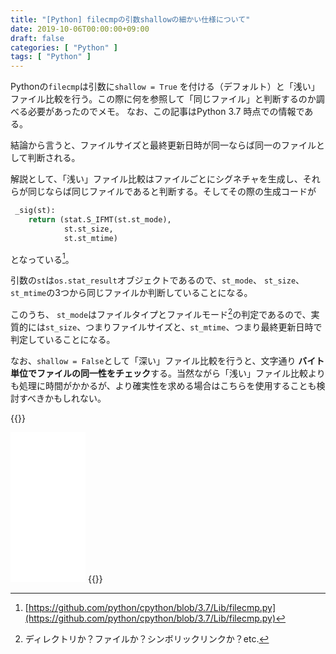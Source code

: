```yaml
---
title: "[Python] filecmpの引数shallowの細かい仕様について"
date: 2019-10-06T00:00:00+09:00
draft: false
categories: [ "Python" ]
tags: [ "Python" ]
---
```


Pythonの`filecmp`は引数に`shallow = True`
を付ける（デフォルト）と「浅い」ファイル比較を行う。この際に何を参照して「同じファイル」と判断するのか調べる必要があったのでメモ。
なお、この記事はPython 3.7 時点での情報である。

<!--more-->

結論から言うと、ファイルサイズと最終更新日時が同一ならば同一のファイルとして判断される。

解説として、「浅い」ファイル比較はファイルごとにシグネチャを生成し、それらが同じならば同じファイルであると判断する。そしてその際の生成コードが

```python
 _sig(st):
    return (stat.S_IFMT(st.st_mode),
            st.st_size,
            st.st_mtime)
```

となっている[^1]。

[^1]: [https://github.com/python/cpython/blob/3.7/Lib/filecmp.py](https://github.com/python/cpython/blob/3.7/Lib/filecmp.py)

引数の`st`は`os.stat_result`オブジェクトであるので、`st_mode`、 `st_size`、 `st_mtime`の3つから同じファイルか判断していることになる。

このうち、 `st_mode`はファイルタイプとファイルモード[^2]の判定であるので、実質的には`st_size`、つまりファイルサイズと、`st_mtime`、つまり最終更新日時で判定していることになる。

[^2]:ディレクトリか？ファイルか？シンボリックリンクか？etc.

なお、`shallow = False`として「深い」ファイル比較を行うと、文字通り **バイト単位でファイルの同一性をチェック**する。当然ながら「浅い」ファイル比較よりも処理に時間がかかるが、より確実性を求める場合はこちらを使用することも検討すべきかもしれない。

{{<rawhtml>}}
<iframe style="width:120px;height:240px;" marginwidth="0" marginheight="0" scrolling="no" frameborder="0" src="//rcm-fe.amazon-adsystem.com/e/cm?lt1=_blank&bc1=000000&IS2=1&bg1=FFFFFF&fc1=000000&lc1=0000FF&t=h1g00d-22&language=ja_JP&o=9&p=8&l=as4&m=amazon&f=ifr&ref=as_ss_li_til&asins=4873117380&linkId=3cf7dcb6b89b0132bc21502a73f207f2"></iframe>
{{</rawhtml>}}
